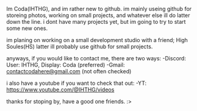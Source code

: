 Im Coda(IHTHG), and im rather new to github. im mainly useing github for storeing photos, working on small projects, and whatever else ill do latter down the line.
i dont have many projects yet, but im going to try to start some new ones.

im planing on working on a small development studio with a friend; High Soules(HS)
latter ill probably use github for small projects.

anyways, if you would like to contact me, there are two ways:
     -Discord: User: IHTHG, Display: Coda (preferred)
     -Gmail: contactcodahere@gmail.com (not often checked)

i also have a youtube if you want to check that out:
     -YT: https://www.youtube.com/@IHTHG/videos

thanks for stoping by, have a good one friends. :>
